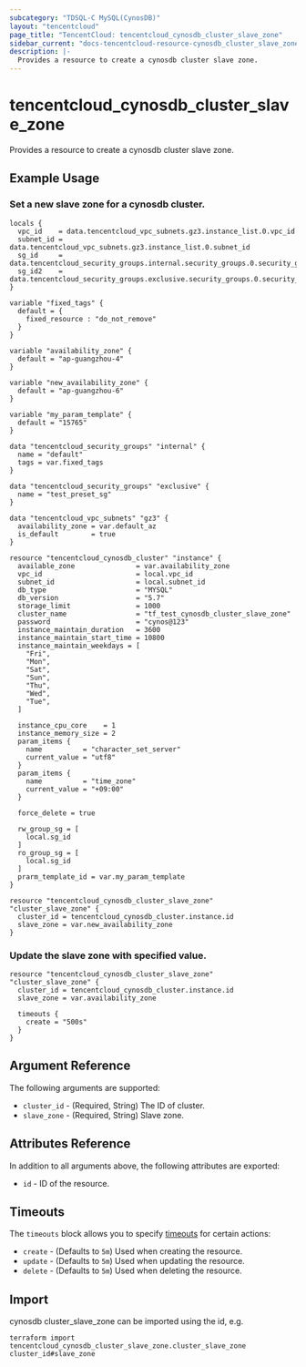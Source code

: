 ```yaml
---
subcategory: "TDSQL-C MySQL(CynosDB)"
layout: "tencentcloud"
page_title: "TencentCloud: tencentcloud_cynosdb_cluster_slave_zone"
sidebar_current: "docs-tencentcloud-resource-cynosdb_cluster_slave_zone"
description: |-
  Provides a resource to create a cynosdb cluster slave zone.
---
```


# tencentcloud_cynosdb_cluster_slave_zone

Provides a resource to create a cynosdb cluster slave zone.

## Example Usage

### Set a new slave zone for a cynosdb cluster.

```hcl
locals {
  vpc_id    = data.tencentcloud_vpc_subnets.gz3.instance_list.0.vpc_id
  subnet_id = data.tencentcloud_vpc_subnets.gz3.instance_list.0.subnet_id
  sg_id     = data.tencentcloud_security_groups.internal.security_groups.0.security_group_id
  sg_id2    = data.tencentcloud_security_groups.exclusive.security_groups.0.security_group_id
}

variable "fixed_tags" {
  default = {
    fixed_resource : "do_not_remove"
  }
}

variable "availability_zone" {
  default = "ap-guangzhou-4"
}

variable "new_availability_zone" {
  default = "ap-guangzhou-6"
}

variable "my_param_template" {
  default = "15765"
}

data "tencentcloud_security_groups" "internal" {
  name = "default"
  tags = var.fixed_tags
}

data "tencentcloud_security_groups" "exclusive" {
  name = "test_preset_sg"
}

data "tencentcloud_vpc_subnets" "gz3" {
  availability_zone = var.default_az
  is_default        = true
}

resource "tencentcloud_cynosdb_cluster" "instance" {
  available_zone               = var.availability_zone
  vpc_id                       = local.vpc_id
  subnet_id                    = local.subnet_id
  db_type                      = "MYSQL"
  db_version                   = "5.7"
  storage_limit                = 1000
  cluster_name                 = "tf_test_cynosdb_cluster_slave_zone"
  password                     = "cynos@123"
  instance_maintain_duration   = 3600
  instance_maintain_start_time = 10800
  instance_maintain_weekdays = [
    "Fri",
    "Mon",
    "Sat",
    "Sun",
    "Thu",
    "Wed",
    "Tue",
  ]

  instance_cpu_core    = 1
  instance_memory_size = 2
  param_items {
    name          = "character_set_server"
    current_value = "utf8"
  }
  param_items {
    name          = "time_zone"
    current_value = "+09:00"
  }

  force_delete = true

  rw_group_sg = [
    local.sg_id
  ]
  ro_group_sg = [
    local.sg_id
  ]
  prarm_template_id = var.my_param_template
}

resource "tencentcloud_cynosdb_cluster_slave_zone" "cluster_slave_zone" {
  cluster_id = tencentcloud_cynosdb_cluster.instance.id
  slave_zone = var.new_availability_zone
}
```

### Update the slave zone with specified value.

```hcl
resource "tencentcloud_cynosdb_cluster_slave_zone" "cluster_slave_zone" {
  cluster_id = tencentcloud_cynosdb_cluster.instance.id
  slave_zone = var.availability_zone

  timeouts {
    create = "500s"
  }
}
```

## Argument Reference

The following arguments are supported:

* `cluster_id` - (Required, String) The ID of cluster.
* `slave_zone` - (Required, String) Slave zone.

## Attributes Reference

In addition to all arguments above, the following attributes are exported:

* `id` - ID of the resource.



## Timeouts

The `timeouts` block allows you to specify [timeouts](https://developer.hashicorp.com/terraform/language/resources/syntax#operation-timeouts) for certain actions:

* `create` - (Defaults to `5m`) Used when creating the resource.
* `update` - (Defaults to `5m`) Used when updating the resource.
* `delete` - (Defaults to `5m`) Used when deleting the resource.


## Import

cynosdb cluster_slave_zone can be imported using the id, e.g.

```
terraform import tencentcloud_cynosdb_cluster_slave_zone.cluster_slave_zone cluster_id#slave_zone
```

